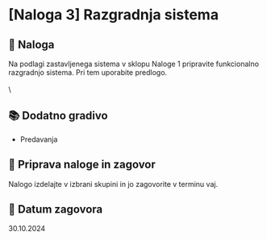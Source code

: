 # [Naloga 3] Razgradnja sistema

## 📑 Naloga 

Na podlagi zastavljenega sistema v sklopu Naloge 1 pripravite funkcionalno razgradnjo sistema. Pri tem uporabite predlogo.
\
\
\



## 📚 Dodatno gradivo
- Predavanja


## 📨 Priprava naloge in zagovor
Nalogo izdelajte v izbrani skupini in jo zagovorite v terminu vaj.

## 📅 Datum zagovora
30.10.2024
